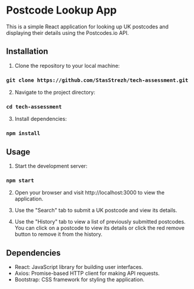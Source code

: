 # Postcode Lookup App

This is a simple React application for looking up UK postcodes and displaying their details using the Postcodes.io API.

## Installation

1. Clone the repository to your local machine:

###     `git clone https://github.com/StasStrezh/tech-assessment.git`

2. Navigate to the project directory:

###     `cd tech-assessment`

3. Install dependencies:

###     `npm install`

## Usage

1. Start the development server:

###     `npm start`

2. Open your browser and visit http://localhost:3000 to view the application.

3. Use the "Search" tab to submit a UK postcode and view its details.

4. Use the "History" tab to view a list of previously submitted postcodes. You can click on a postcode to view its details or click the red remove button to remove it from the history.

## Dependencies

* React: JavaScript library for building user interfaces.
* Axios: Promise-based HTTP client for making API requests.
* Bootstrap: CSS framework for styling the application.